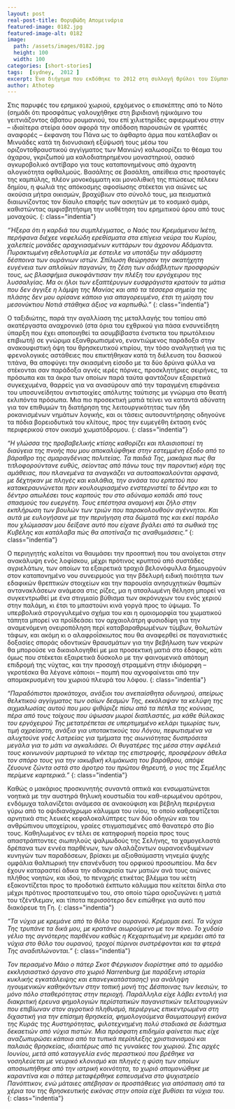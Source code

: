 ```yaml
---
layout: post
real-post-title: Θορυβώδη Απομεινάρια
featured-image: 0182.jpg
featured-image-alt: 0182
image:
  path: /assets/images/0182.jpg
  height: 100
  width: 100
categories: [short-stories]
tags:  [sydney,  2012 ]
excerpt: Ένα διήγημα που εκδόθηκε το 2012 στη συλλογή Θρύλοι του Σύμπαντος 2, εκδόσεις Συμπαντικές Διαδρομές.
author: Athotep
---
```


Στις παρυφές του ερημικού χωριού, ερχόμενος ο επισκέπτης από το Νότο (σημάδι ότι προσφάτως γαλουχήθηκε στη βιριδιανή ηψικάμινο του γειτνιάζοντος άβατου ρουμανιού, του επί χιλιετηρίδες αφιερωμένου στην – ιδιαίτερα στείρα όσον αφορά την απόδοση παρουσιών σε γραπτές αναφορές – έκφανση του Πάνα ως το άφθαρτο άρμα που κατέλαβαν οι Μινυάδες κατά τη διονυσιακή εξύψωσή τους μέσω του οριζοντοθραυστικού αγγίγματος των Μανιών) καλωσορίζει το θέαμα του άχαρου, γκριζωπού μα καλοδιατηρημένου μοναστηριού, οασικό αγκυροβολικό αντίβαρο για τους καταπονημένους από άχραντη αλογικότητα οφθαλμούς. Βασάλτης σε βασάλτη, απείθεια στις προσταγές της καμπύλης, πλέον μονοκόμματη και μονολιθική της πτώσεως πέλεκυ δημίου, η φωλιά της απόκοσμης αφοσίωσης στέκεται για αιώνες ως ακούσια μήτρα οικισμών, βραχύβιων στο σύνολό τους, μα πεισματικά διαιωνίζοντας τον δίαυλο επαφής των ασκητών με το κοσμικό σμάρι, καθιστώντας αμφισβητήσιμη την υιοθέτηση του ερημιτικού όρου από τους μοναχούς.
{: class="indentia"}

*“Ήξερα ότι η καρδιά του συμπλέγματος, ο Ναός του Κρεμάμενου Ικέτη, περήφανα διέχεε νεφελώδη ερεθίσματα στα επίγεια νεύρα του Κυρίου, χαλεπείς μονάδες αραχνιασμένων κυττάρων του άχρονου Αδάμαντα. Πυρακτωμένη εθελοτυφλία με έστειλε να υποτάξω την αδάμαστη δέσποινα των ουράνιων ιστών. Σπίλωση θεώρησαν την ακατήχητη ευγένεια των απλοϊκών παγανών, τη ζέση των αδιάβλητων προσφορών τους, ως βλασφήμια συκοφάντισαν την πλέξη του εργόχειρου της λυσσαλγίας. Μα οι ήλοι των εξαπτέρυγων ευσφράγιστα κρατούν τα μάτια που δεν άγγιξε η λάμψη της Μανίας και από τα τέσσερα σημεία της πλάσης δεν μου ορίσανε κάποιο για απαγορευμένο, έτσι τη μύηση του μεσονύκτιου Νοτιά στάθηκα άξιος να καρπωθώ.”*
{: class="indentia"}

Ο ταξιδιώτης, παρά την αγαλλίαση της μεταλλαγής του τοπίου από ακατέργαστα αναχρονικό (στα όρια του εχθρικού για πάσα ενσυνείδητη ύπαρξη που έχει αποποιηθεί τα ασυμβίβαστα ένστικτα του πρωτόλειου επιβιωτή) σε γνώριμα εξανθρωπισμένο, εναντιώμενος παράδοξα στην ανακουφιστική όψη του θρησκευτικού κτιρίου, την τόσο αναλγητική για τις φρενολογικές αστάθειες που επικτήθηκαν κατά τη διέλευση του δασικού τιτάνα, θα αποφύγει την σκιασμένη είσοδο με τα δύο δρύινα φύλλα να στέκονται σαν παράδοξα αγνές ιερές πόρνες, προσκλητήριες σειρήνες, τα πρόσωπα και τα άκρα των οποίων παρά ταύτα φαντάζουν εξαιρετικά συγκεχυμένα, θαρρείς για να ανασύρουν από την ταραγμένη επιφάνεια του υποσυνείδητου αντιστοιχίες απόλυτης ταύτισης με γνώριμα στο θεατή εκλιπόντα πρόσωπα. Μια πιο προσεκτική ματιά τείνει να καταντά αδύνατη για τον επιθυμών τη διατήρηση της λειτουργικότητας των ήδη ροκανισμένων νημάτων λογικής, και οι τάσεις αυτοσυντήρησης οδηγούνε τα πόδια βορειοδυτικά του κλίτους, προς την ευμεγέθη έκταση ενός περιφερικού στον οικισμό χωματόδρομου.
{: class="indentia"}

*“Η γλώσσα της προβαβελικής κτίσης καθορίζει και πλαισιοποιεί τη διαύγεια της πνοής που μου αποκαλύφθηκε στην εστεμμένη έξοδο από το βάραθρο της σμαραγδένιας πολιτείας. Τα παιδιά Της, μακάρια πως θα τιτλοφορούντανε ευθύς, σείοντας από πάνω τους την παροντική κόρη της αμάθειας, που πλανεμένα τα αναγκάζει να αυτοαποκαλούνται ορφανά, με δέχτηκαν με πληγές και καλάθια, την ανάσα του ερπετού που κατακεραυνώνεται πριν κουλουριασμένο ενστερνιστεί το δέντρο και το δέντρο απωλέσει τους καρπούς του στο αδύναμο κοπάδι από τους σπασμούς του ευεργέτη. Τους επέστησα αναμονή και ζήλο στην εκπλήρωση των βουλών των τριών που παρακολουθούν αγέννητοι. Και αυτά με ευλογήσανε με την περιήγηση στα δώματά της και εκεί παρόλο που χλώμιασαν μου δείξανε αυτό που είχανε βγάλει από τα σωθικά της Κυβέλης και κατάλαβα πώς θα αποτίναζα τις αναθυμιάσεις.”*
{: class="indentia"}

Ο περιηγητής καλείται να θαυμάσει την προοπτική που του ανοίγεται στην ανακάλυψη ενός λοφίσκου, μέχρι πρότινος κρυπτού από συστάδες αγριελάτων, των οποίων τα εξαιρετικά τραχιά βελονόφυλλα δημιουργούν στον καταπονημένο νου συνειρμούς για την βδελυρή ειδική ποιότητα των εδαφικών θρεπτικών στοιχείων και την παρουσία ανησυχητικών θαμπών αντανακλάσεων ανάμεσα στις ρίζες, μα η ατσαλωμένη θέληση μπορεί να συγκεντρωθεί με ένα στιγμιαίο βύθισμα των ακρόνυχων του ενός χεριού στην παλάμη, κι έτσι το μπαστούνι κινά γοργά προς το ύψωμα. Το υπερβολικά στρογγυλεμένο σχήμα του και η ομοιομορφία του χωματικού τάπητα μπορεί να προϊδεάσει τον αρχαιολάτρη φυσιοδίφη για την αναμενόμενη ονειροπόληση περί καταβαραθρωμένων τύμβων, θολωτών τάφων, και ακόμη κι ο αλαφροΐσκιωτος που θα αναφερθεί σε παγανιστικές δοξασίες σποράς οδοντικών θραυσμάτων για την βεβήλωση των νεκρών θα μπορούσε να δικαιολογηθεί με μια προσεκτική ματιά στο έδαφος, κάτι όμως που στέκεται εξαιρετικά δύσκολο με την φαινομενικά απότομη επιδρομή της νύχτας, και την προσοχή στραμμένη στην ιδιόμορφη – γκροτέσκα θα λέγανε κάποιοι – πομπή που αχνοφαίνεται από την απομακρυσμένη του χωριού πλευρά του λόφου.
{: class="indentia"}

*“Παραδόπιστοι προκάτοχοι, ανάξιοι του ανεπαίσθητα οδυνηρού, απείρως θελκτικού αγγίγματος των οσίων δεσμών Της, εκκόλαψαν τα κελύφη της αιχμαλωσίας αυτού που μου ψιθύριζε πίσω από τα πέπλα της κούνιας, πέρα από τους τοίχους που ύψωσαν μωροί διαπλαστές, μα κάθε θύλακας του εργόχειρού Της μετατρέπεται σε υπερτιμημένο κελάρι τιμωρίας των, τιμή αχρείαστη, ανάξια για υποτακτικούς του Λόγου, πεφωτισμένα να αλυχτούνε γοές λατρείας για τμήματα της αιωνιότητας δυσπρόσιτα μεγάλα για το μάτι να αγκαλιάσει. Οι θυγατέρες της μέσα στην αφέλειά τους κοινωνούν μαρτυρικά το νέκταρ της επιστροφής, προσφέρουν άθελα τον σπόρο τους για την ιακωβική κλιμάκωση του βαράθρου, απόψε ζέυουνε ζώντα οστά στο άροτρο του πρώτου θηρευτή, ο γιος της Σεμέλης περίμενε καρτερικά.”*
{: class="indentia"}

Καθώς ο μακάριος προσκυνητής συναντά οπτικά και ενσωματώνεται νοητικά με την αυστηρά θηλυκή κουστωδία του καθ-ιερωμένου αρότρου, ενδόμυχα ταλανίζεται ανάμεσα σε ανακούφιση και βέβηλη περιέργεια γύρω από το οψιδιανόχρωμο κάλυμμα του ινίου, το οποίο καθρεφτίζεται αρνητικά στις λευκές κεφαλοκαλύπτρες των δύο οδηγών και του ανθρώπινου υποχείριου, γραίες στιγματισμένες από θανατερό στο βίο τους. Καθηλωμένος εν τέλει σε κατηφορική πορεία προς τους απαστράπτοντες σιωπηλούς ψαλμωδούς της Σελήνης, τα χαμογελαστά δρέπανα των εννέα παρθένων, των αλαλάζοντων ουρανοενδυμένων κυνηγών των παραδόσεων, βρίσκει με αξιοθαύμαστη νηνεμία ψυχής ομφάλια θαλπωρική την επανένδυση του ορφικού προσωπείου. Μα δεν έχουν καταραστεί άδικα την αδιακρισία των ματιών ανά τους αιώνες πλήθος νοητών, και ιδού, το πενιχρής ετικέτας βλέμμα του ικέτη εξακοντίζεται προς το προδοτικά έκπτωτο κάλυμμα που κείτεται δίπλα στο μέχρι πρότινος προστατευμένο του, στο οποίο τώρα οριοζυγώνει η ματιά του τζέντλεμαν, και τίποτα περισσότερο δεν ειπώθηκε για αυτό που διακόρευε τη Γη.
{: class="indentia"}

*“Τα νύχια με κρεμάνε από το θόλο του ουρανού. Κρέμομαι εκεί. Τα νύχια Της τρυπάνε τα δικά μου, με κρατάνε αιωρούμενο με τον πόνο. Το χυδαίο γέλιο της αγνότερης παρθένου καθώς η Κεχαριτωμένη με κρεμάει από τα νύχια στο θόλο του ουρανού, τροχοί πύρινοι συστρέφονται και τα φτερά Της αναδιπλώνονται.”*
{: class="indentia"}

*Τον περασμένο Μάιο ο πάτερ Σκοτ Φέργκισον διορίστηκε από το αρμόδιο εκκλησιαστικό όργανο στο χωριό Narrenburg (με παράξενη ιστορία κυκλικής εγκατάλειψης και επανεγκατάστασης) για ανάληψη ηγουμενικών καθηκόντων στην τοπική μονή της Δέσποινας των Ικεσιών, το μόνο πόλο σταθερότητας στην περιοχή. Παράλληλα είχε λάβει εντολή για διακριτική έρευνα φημολογιών περίστατικών παγανιστικών τελετουργικών που επιβίωναν στον αγροτικό πληθυσμό, περιέργως επικεντρωμένα στη διχαστική για την επίσημη θρησκεία, φημολογούμενα θαυματουργή εικόνα της Κυράς της Αυστηρότητας, φιλοτεχνημένη πολύ σταδιακά σε διάστημα δεκαετιών από νύχια πιστών. Μια πρόσφατη επιδημία φαίνεται πως είχε αναζωπυρώσει κάποια από τα τυπικά περίπλεξης χριστιανισμού και παλαιάς θρησκείας, ιδιαιτέρως από τις γυναίκες του χωριού. Στις αρχές Ιουνίου, μετά από καταγγελία ενός περαστικού που βρέθηκε να νοσηλεύεται με νευρικό κλονισμό και πληγές η φύση των οποίων αποσιωπήθηκε από την ιατρική κοινότητα, το χωριό απομονώθηκε με καραντίνα και ο πάτερ μεταφέρθηκε εσπευσμένα στο ψυχιατρείο Πανόπτικον, ενώ μάταιες απέβησαν οι προσπάθειες για απόσπαση από τα χέρια του της θρησκευτικής εικόνας στην οποία είχε βυθίσει τα νύχια του.*
{: class="indentia"}
